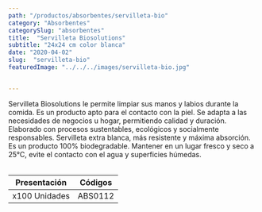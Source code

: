 ```yaml
---
path: "/productos/absorbentes/servilleta-bio"
category: "Absorbentes"
categorySlug: "absorbentes"
title:  "Servilleta Biosolutions"
subtitle: "24x24 cm color blanca"
date: "2020-04-02"
slug:  "servilleta-bio"
featuredImage: "../../../images/servilleta-bio.jpg"


---
```

Servilleta Biosolutions le permite limpiar sus manos y labios durante la comida. Es un producto apto para el contacto con la piel. Se adapta a las necesidades de negocios u hogar, permitiendo calidad y duración. Elaborado con procesos sustentables, ecológicos y socialmente responsables. Servilleta extra blanca, más resistente y máxima absorción. Es un producto 100% biodegradable. Mantener en un lugar fresco y seco a 25°C, evite el contacto con el agua y superficies húmedas.
<br> <br>
<table class="min-w-full md:min-w-0 divide-y-0 divide-gray-200">
          <thead class=" bg-white">
            <tr>
              <th scope="col" class="px-6 text-center text-xs font-medium text-primary-lighter uppercase tracking-wider">
                Presentación
              </th>
              <th scope="col" class="px-6 py-3 text-center text-xs font-medium text-primary-lighter uppercase tracking-wider">
                Códigos
              </th>
            </tr>
          </thead>
          <tbody>
            <tr class="bg-gray-400">
              <td class="px-6 py-4 whitespace-nowrap text-sm text-gray-700 text-center">
              x100 Unidades
              </td>
              <td class="px-6 py-4 whitespace-nowrap text-sm text-gray-700 text-center">
              ABS0112
              </td>
            </tr>
          </tbody>
        </table>
